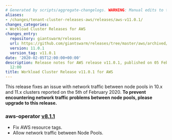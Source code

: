 ```yaml
---
# Generated by scripts/aggregate-changelogs. WARNING: Manual edits to this files will be overwritten.
aliases:
- /changes/tenant-cluster-releases-aws/releases/aws-v11.0.1/
changes_categories:
- Workload Cluster Releases for AWS
changes_entry:
  repository: giantswarm/releases
  url: https://github.com/giantswarm/releases/tree/master/aws/archived/v11.0.1
  version: 11.0.1
  version_tag: v11.0.1
date: '2020-02-05T12:00:00+00:00'
description: Release notes for AWS release v11.0.1, published on 05 February 2020,
  12:00
title: Workload Cluster Release v11.0.1 for AWS
---
```


This release fixes an issue with network traffic between node pools in 10.x and
11.x clusters reported on the 5th of February 2020. **To prevent encountering
network traffic problems between node pools, please upgrade to this release.**



### aws-operator [v8.1.1](https://github.com/giantswarm/aws-operator/releases/tag/v8.1.1)
- Fix AWS resource tags.
- Allow network traffic between Node Pools.
